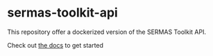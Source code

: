 # sermas-toolkit-api

This repository offer a dockerized version of the SERMAS Toolkit API.

Check out [the docs](https://sermas-eu.github.io/) to get started
